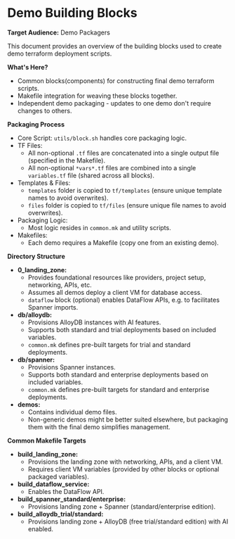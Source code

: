 # Demo Building Blocks

**Target Audience:** Demo Packagers

This document provides an overview of the building blocks used to create demo terraform deployment scripts. 

**What's Here?**

* Common blocks(components) for constructing final demo terraform scripts.
* Makefile integration for weaving these blocks together.
* Independent demo packaging - updates to one demo don't require changes to others.

**Packaging Process**

* Core Script: `utils/block.sh` handles core packaging logic.
* TF Files:
    * All non-optional `.tf` files are concatenated into a single output file (specified in the Makefile).
    * All non-optional `*vars*.tf` files are combined into a single `variables.tf` file (shared across all blocks).
* Templates & Files:
    * `templates` folder is copied to `tf/templates` (ensure unique template names to avoid overwrites).
    * `files` folder is copied to `tf/files` (ensure unique file names to avoid overwrites).
* Packaging Logic:
    * Most logic resides in `common.mk` and utility scripts.
* Makefiles:
    * Each demo requires a Makefile (copy one from an existing demo).

**Directory Structure**

* **0_landing_zone:**
    * Provides foundational resources like providers, project setup, networking, APIs, etc.
    * Assumes all demos deploy a client VM for database access.
    * `dataflow` block (optional) enables DataFlow APIs, e.g. to facilitates Spanner imports.
* **db/alloydb:**
    * Provisions AlloyDB instances with AI features.
    * Supports both standard and trial deployments based on included variables.
    * `common.mk` defines pre-built targets for trial and standard deployments.
* **db/spanner:**
    * Provisions Spanner instances.
    * Supports both standard and enterprise deployments based on included variables.
    * `common.mk` defines pre-built targets for standard and enterprise deployments.
* **demos:**
    * Contains individual demo files.
    * Non-generic demos might be better suited elsewhere, but packaging them with the final demo simplifies management.

**Common Makefile Targets**

* **build_landing_zone:**
    * Provisions the landing zone with networking, APIs, and a client VM.
    * Requires client VM variables (provided by other blocks or optional packaged variables).
* **build_dataflow_service:**
    * Enables the DataFlow API.
* **build_spanner_standard/enterprise:**
    * Provisions landing zone + Spanner (standard/enterprise edition).
* **build_alloydb_trial/standard:**
    * Provisions landing zone + AlloyDB (free trial/standard edition) with AI enabled.

